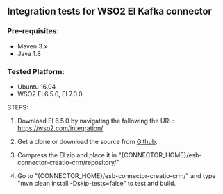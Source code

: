 ## Integration tests for WSO2 EI Kafka connector

### Pre-requisites:

- Maven 3.x
- Java 1.8

### Tested Platform:

- Ubuntu 16.04
- WSO2 EI 6.5.0, EI 7.0.0

STEPS:

1. Download EI 6.5.0 by navigating the following the URL: https://wso2.com/integration/.

2. Get a clone or download the source from [Github](https://github.com/wso2-extensions/esb-connector-creatio).

3. Compress the EI zip and place it in "{CONNECTOR_HOME}/esb-connector-creatio-crm/repository/"

4. Go to "{CONNECTOR_HOME}/esb-connector-creatio-crm/" and type "mvn clean install -Dskip-tests=false" to test and build.
